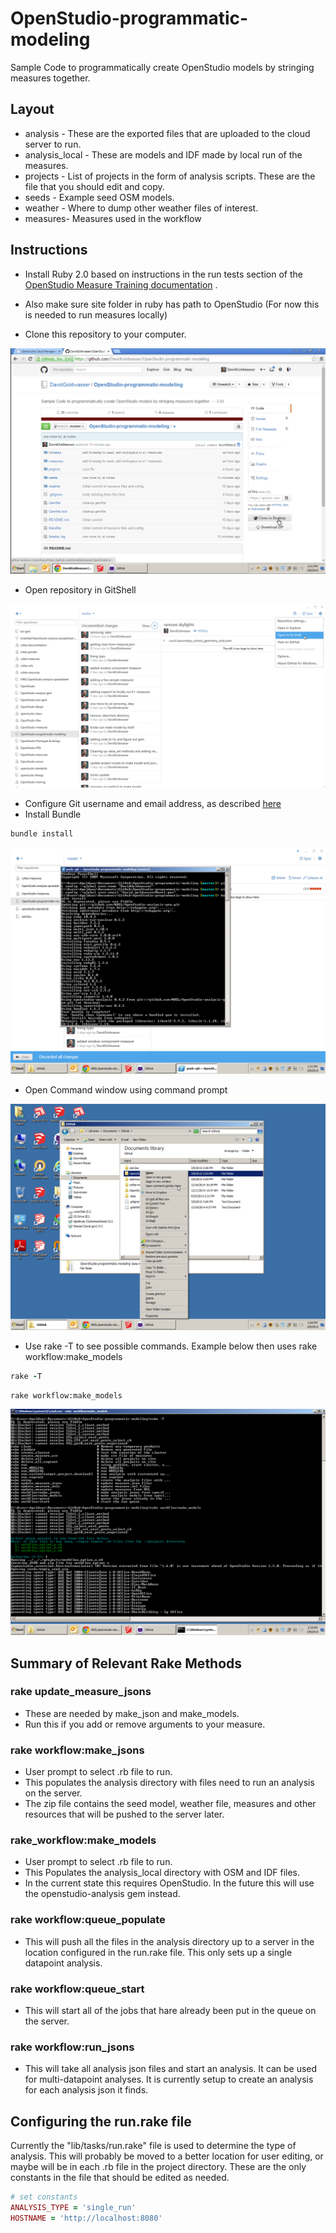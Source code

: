 # OpenStudio-programmatic-modeling
Sample Code to programmatically create OpenStudio models by stringing measures together.



## Layout
* analysis - These are the exported files that are uploaded to the cloud server to run.
* analysis_local - These are models and IDF made by local run of the measures.
* projects - List of projects in the form of analysis scripts. These are the file that you should edit and copy.
* seeds - Example seed OSM models.
* weather - Where to dump other weather files of interest.
* measures- Measures used in the workflow

## Instructions

* Install Ruby 2.0 based on instructions in the run tests section of the [OpenStudio Measure Training documentation](http://nrel.github.io/OpenStudio-user-documentation/measures/measure_writing_guide/#running-the-measure-tests) .
* Also make sure site folder in ruby has path to OpenStudio (For now this is needed to run measures locally)

* Clone this repository to your computer.

![Clone Repository](docs/img/clone_repo.png)


* Open repository in GitShell

![Configure](docs/img/open_in_git_shell.png)


* Configure Git username and email address, as described [here](https://help.github.com/articles/set-up-git/)
* Install Bundle

```ruby
bundle install
```

![Configure](docs/img/git_config_bundle_install.png)


* Open Command window using command prompt

![Configure](docs/img/open_command_window_here.png)


* Use rake -T to see possible commands. Example below then uses rake workflow:make_models

```ruby
rake -T
```

```
rake workflow:make_models
```


![Configure](docs/img/rake_t.png)

## Summary of Relevant Rake Methods

### rake update_measure_jsons
* These are needed by make_json and make_models.
* Run this if you add or remove arguments to your measure.

### rake workflow:make_jsons
* User prompt to select .rb file to run.
* This populates the analysis directory with files need to run an analysis on the server.
* The zip file contains the seed model, weather file, measures and other resources that will be pushed to the server later.

### rake_workflow:make_models
* User prompt to select .rb file to run.
* This Populates the analysis_local directory with OSM and IDF files.
* In the current state this requires OpenStudio. In the future this will use the openstudio-analysis gem instead.

### rake workflow:queue_populate
* This will push all the files in the analysis directory up to a server in the location configured in the run.rake file. This only sets up a single datapoint analysis.

### rake workflow:queue_start
* This will start all of the jobs that hare already been put in the queue on the server.

### rake workflow:run_jsons
* This will take all analysis json files and start an analysis. It can be used for multi-datapoint analyses. It is currently setup to create an analysis for each analysis json it finds. 

## Configuring the run.rake file
Currently the "lib/tasks/run.rake" file is used to determine the type of analysis. This will probably be moved to a better location for user editing, or maybe will be in each .rb file in the project directory. These are the only constants in the file that should be edited as needed.

```ruby
# set constants
ANALYSIS_TYPE = 'single_run'
HOSTNAME = 'http://localhost:8080'
```
